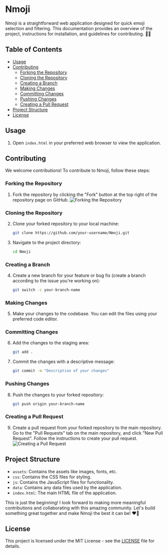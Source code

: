 # Nmoji

Nmoji is a straightforward web application designed for quick emoji selection and filtering. This documentation provides an overview of the project, instructions for installation, and guidelines for contributing. 🔎😉

## Table of Contents
- [Usage](#usage)
- [Contributing](#contributing)
  - [Forking the Repository](#forking-the-repository)
  - [Cloning the Repository](#cloning-the-repository)
  - [Creating a Branch](#creating-a-branch)
  - [Making Changes](#making-changes)
  - [Committing Changes](#committing-changes)
  - [Pushing Changes](#pushing-changes)
  - [Creating a Pull Request](#creating-a-pull-request)
- [Project Structure](#project-structure)
- [License](#license)

## Usage

1. Open `index.html` in your preferred web browser to view the application.

## Contributing

We welcome contributions! To contribute to Nmoji, follow these steps:

### Forking the Repository

1. Fork the repository by clicking the "Fork" button at the top right of the repository page on GitHub.
   ![Forking the Repository](https://github-images.s3.amazonaws.com/help/bootcamp/Bootcamp-Fork.png)

### Cloning the Repository

2. Clone your forked repository to your local machine:
    ```sh
    git clone https://github.com/your-username/Nmoji.git
    ```
3. Navigate to the project directory:
    ```sh
    cd Nmoji
    ```

### Creating a Branch

4. Create a new branch for your feature or bug fix (create a branch according to the issue you're working on):
    ```sh
    git switch -c your-branch-name
    ```

### Making Changes

5. Make your changes to the codebase. You can edit the files using your preferred code editor.

### Committing Changes

6. Add the changes to the staging area:
    ```sh
    git add .
    ```
7. Commit the changes with a descriptive message:
    ```sh
    git commit -m "Description of your changes"
    ```

### Pushing Changes

8. Push the changes to your forked repository:
    ```sh
    git push origin your-branch-name
    ```

### Creating a Pull Request

9. Create a pull request from your forked repository to the main repository. Go to the "Pull Requests" tab on the main repository, and click "New Pull Request". Follow the instructions to create your pull request.
   ![Creating a Pull Request](https://github-images.s3.amazonaws.com/help/pull_requests/pull-request-start-review-button.png)

## Project Structure

- `assets`: Contains the assets like images, fonts, etc.
- `css`: Contains the CSS files for styling.
- `js`: Contains the JavaScript files for functionality.
- `data`: Contains any data files used by the application.
- `index.html`: The main HTML file of the application.

This is just the beginning! I look forward to making more meaningful contributions and collaborating with this amazing community. Let's build something great together and make Nmoji the best it can be! ❤️🤝

## License

This project is licensed under the MIT License - see the [LICENSE]([LICENSE](https://github.com/narainkarthikv/Nmoji/blob/main/MIT-LICENSE.txt)) file for details.
